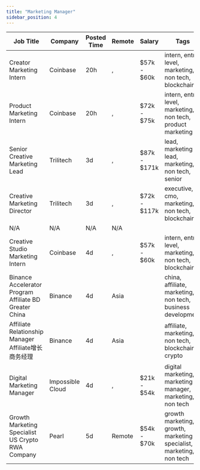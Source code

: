 ```yaml
---
title: "Marketing Manager"
sidebar_position: 4
---
```


| Job Title | Company | Posted Time | Remote | Salary | Tags | Apply Link |
|-----------|---------|-------------|--------|--------|------|------------|
| Creator Marketing Intern | Coinbase | 20h | , | $57k - $60k | intern, entry level, marketing, non tech, blockchain | [Apply](https://web3.career/creator-marketing-intern-coinbase/138639) |
| Product Marketing Intern | Coinbase | 20h | , | $72k - $75k | intern, entry level, marketing, non tech, product marketing | [Apply](https://web3.career/product-marketing-intern-coinbase/138638) |
| Senior Creative Marketing Lead | Trilitech | 3d | , | $87k - $171k | lead, marketing lead, marketing, non tech, senior | [Apply](https://web3.career/senior-creative-marketing-lead-trilitech/138548) |
| Creative Marketing Director | Trilitech | 3d | , | $72k - $117k | executive, cmo, marketing, non tech, blockchain | [Apply](https://web3.career/creative-marketing-director-trilitech/138547) |
| N/A | N/A | N/A | N/A |  |  | [Apply](https://web3.career/metana) |
| Creative Studio Marketing Intern | Coinbase | 4d | , | $57k - $60k | intern, entry level, marketing, non tech, blockchain | [Apply](https://web3.career/creative-studio-marketing-intern-coinbase/138486) |
| Binance Accelerator Program Affiliate BD Greater China | Binance | 4d | Asia |  | china, affiliate, marketing, non tech, business development | [Apply](https://web3.career/binance-accelerator-program-affiliate-bd-greater-china-binance/138438) |
| Affiliate Relationship Manager Affiliate增长商务经理 | Binance | 4d | Asia |  | affiliate, marketing, non tech, blockchain, crypto | [Apply](https://web3.career/affiliate-relationship-manager-affiliate-binance/138437) |
| Digital Marketing Manager | Impossible Cloud | 4d | , | $21k - $54k | digital marketing, marketing manager, marketing, non tech | [Apply](https://web3.career/digital-marketing-manager-impossiblecloud/138430) |
| Growth Marketing Specialist US Crypto RWA Company | Pearl | 5d | Remote | $54k - $70k | growth marketing, growth, marketing specialist, marketing, non tech | [Apply](https://web3.career/growth-marketing-specialist-us-crypto-rwa-company-pearl/138412) |

